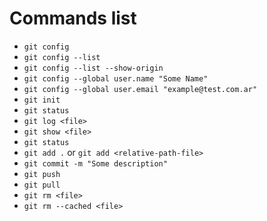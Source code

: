 # Commands list
- `git config`
- `git config --list`
- `git config --list --show-origin`
- `git config --global user.name "Some Name"`
- `git config --global user.email "example@test.com.ar"`
- `git init`
- `git status`
- `git log <file>`
- `git show <file>`
- `git status`
- `git add .` or `git add <relative-path-file>`
- `git commit -m "Some description"`
- `git push`
- `git pull`
- `git rm <file>`
- `git rm --cached <file>`